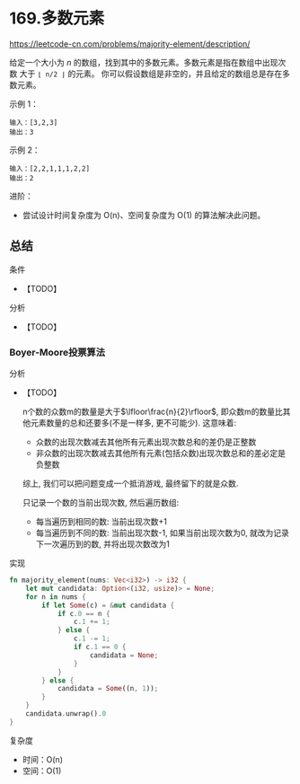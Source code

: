 # 169.多数元素

<https://leetcode-cn.com/problems/majority-element/description/>

给定一个大小为 *n* 的数组，找到其中的多数元素。多数元素是指在数组中出现次数 大于 `⌊ n/2 ⌋` 的元素。
你可以假设数组是非空的，并且给定的数组总是存在多数元素。

示例 1：

```text
输入：[3,2,3]
输出：3
```

示例 2：

```text
输入：[2,2,1,1,1,2,2]
输出：2
```

进阶：

- 尝试设计时间复杂度为 O(n)、空间复杂度为 O(1) 的算法解决此问题。

## 总结

条件

- 【TODO】

分析

- 【TODO】

### Boyer-Moore投票算法

分析

- 【TODO】

  n个数的众数m的数量是大于$\lfloor\frac{n}{2}\rfloor$, 即众数m的数量比其他元素数量的总和还要多(不是一样多, 更不可能少). 这意味着:

  - 众数的出现次数减去其他所有元素出现次数总和的差仍是正整数
  - 非众数的出现次数减去其他所有元素(包括众数)出现次数总和的差必定是负整数

  综上, 我们可以把问题变成一个抵消游戏, 最终留下的就是众数.

  只记录一个数的当前出现次数, 然后遍历数组:

  - 每当遍历到相同的数: 当前出现次数+1
  - 每当遍历到不同的数: 当前出现次数-1, 如果当前出现次数为0, 就改为记录下一次遍历到的数, 并将出现次数改为1

实现

```rust
fn majority_element(nums: Vec<i32>) -> i32 {
    let mut candidata: Option<(i32, usize)> = None;
    for n in nums {
        if let Some(c) = &mut candidata {
            if c.0 == n {
                c.1 += 1;
            } else {
                c.1 -= 1;
                if c.1 == 0 {
                    candidata = None;
                }
            }
        } else {
            candidata = Some((n, 1));
        }
    }
    candidata.unwrap().0
}
```

复杂度

- 时间：O(n)
- 空间：O(1)
